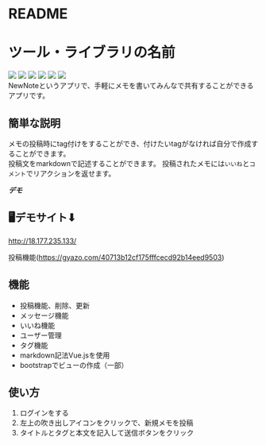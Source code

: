 # README

# ツール・ライブラリの名前
![](https://img.shields.io/badge/ruby-2.5.1-red)
![](https://img.shields.io/badge/rails-5.2.4.1-red)
![](https://img.shields.io/badge/jQuery-%20-blue)
![](https://img.shields.io/badge/bootstrap-4.3.1-blue)
![](https://img.shields.io/badge/Heroku-%20%20%20-green)
![](https://img.shields.io/badge/Mysql-%20-green)  
NewNoteというアプリで、手軽にメモを書いてみんなで共有することができるアプリです。　　

## 簡単な説明
 
メモの投稿時にtag付けをすることができ、付けたいtagがなければ自分で作成することができます。  
投稿文をmarkdownで記述することができます。
投稿されたメモには`いいね`と`コメント`でリアクションを返せます。
 
***デモ***

## 🖥デモサイト⬇︎  
http://18.177.235.133/  
 
投稿機能(https://gyazo.com/40713b12cf175fffcecd92b14eed9503)
 
## 機能
- 投稿機能、削除、更新
- メッセージ機能
- いいね機能
- ユーザー管理
- タグ機能
- markdown記法Vue.jsを使用
- bootstrapでビューの作成（一部）
 
## 使い方
 
1. ログインをする
2. 左上の吹き出しアイコンをクリックで、新規メモを投稿
3. タイトルとタグと本文を記入して送信ボタンをクリック
 
 
